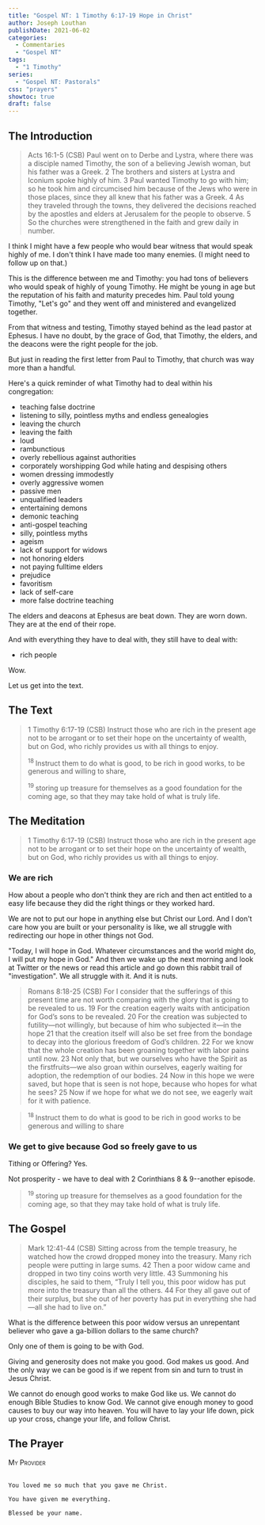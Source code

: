 ```yaml
---
title: "Gospel NT: 1 Timothy 6:17-19 Hope in Christ"
author: Joseph Louthan
publishDate: 2021-06-02
categories:
  - Commentaries
  - "Gospel NT"
tags:
  - "1 Timothy"
series:
  - "Gospel NT: Pastorals"
css: "prayers"
showtoc: true
draft: false
---
```

## The Introduction

>Acts 16:1-5 (CSB) Paul went on to Derbe and Lystra, where there was a disciple named Timothy, the son of a believing Jewish woman, but his father was a Greek. 2 The brothers and sisters at Lystra and Iconium spoke highly of him. 3 Paul wanted Timothy to go with him; so he took him and circumcised him because of the Jews who were in those places, since they all knew that his father was a Greek. 4 As they traveled through the towns, they delivered the decisions reached by the apostles and elders at Jerusalem for the people to observe. 5 So the churches were strengthened in the faith and grew daily in number.

I think I might have a few people who would bear witness that would speak highly of me. I don't think I have made too many enemies. (I might need to follow up on that.)

This is the difference between me and Timothy: you had tons of believers who would speak of highly of young Timothy. He might be young in age but the reputation of his faith and maturity precedes him. Paul told young Timothy, "Let's go" and they went off and ministered and evangelized together.

From that witness and testing, Timothy stayed behind as the lead pastor at Ephesus. I have no doubt, by the grace of God, that Timothy, the elders, and the deacons were the right people for the job.

But just in reading the first letter from Paul to Timothy, that church was way more than a handful.

Here's a quick reminder of what Timothy had to deal within his congregation:

 - teaching false doctrine
 - listening to silly, pointless myths and endless genealogies
 - leaving the church
 - leaving the faith
 - loud
 - rambunctious
 - overly rebellious against authorities
 - corporately worshipping God while hating and despising others
 - women dressing immodestly
 - overly aggressive women
 - passive men
 - unqualified leaders
 - entertaining demons
 - demonic teaching
 - anti-gospel teaching
 - silly, pointless myths
 - ageism
 - lack of support for widows
 - not honoring elders
 - not paying fulltime elders
 - prejudice
 - favoritism
 - lack of self-care
 - more false doctrine teaching

The elders and deacons at Ephesus are beat down. They are worn down. They are at the end of their rope.

And with everything they have to deal with, they still have to deal with:

 - rich people

Wow.

Let us get into the text.

## The Text

>1 Timothy 6:17-19 (CSB) Instruct those who are rich in the present age not to be arrogant or to set their hope on the uncertainty of wealth, but on God, who richly provides us with all things to enjoy.
>
><sup> 18 </sup>Instruct them to do what is good, to be rich in good works, to be generous and willing to share,
>
><sup> 19 </sup>storing up treasure for themselves as a good foundation for the coming age, so that they may take hold of what is truly life.

## The Meditation

>1 Timothy 6:17-19 (CSB) Instruct those who are rich in the present age not to be arrogant or to set their hope on the uncertainty of wealth, but on God, who richly provides us with all things to enjoy.

### We are rich

How about a people who don't think they are rich and then act entitled to a easy life because they did the right things or they worked hard.

We are not to put our hope in anything else but Christ our Lord. And I don't care how you are built or your personality is like, we all struggle with redirecting our hope in other things not God.

"Today, I will hope in God. Whatever circumstances and the world might do, I will put my hope in God." And then we wake up the next morning and look at Twitter or the news or read this article and go down this rabbit trail of "investigation". We all struggle with it. And it is nuts.

>Romans 8:18-25 (CSB) For I consider that the sufferings of this present time are not worth comparing with the glory that is going to be revealed to us. 19 For the creation eagerly waits with anticipation for God’s sons to be revealed. 20 For the creation was subjected to futility—not willingly, but because of him who subjected it—in the hope 21 that the creation itself will also be set free from the bondage to decay into the glorious freedom of God’s children. 22 For we know that the whole creation has been groaning together with labor pains until now. 23 Not only that, but we ourselves who have the Spirit as the firstfruits—we also groan within ourselves, eagerly waiting for adoption, the redemption of our bodies. 24 Now in this hope we were saved, but hope that is seen is not hope, because who hopes for what he sees? 25 Now if we hope for what we do not see, we eagerly wait for it with patience.

><sup> 18 </sup>Instruct them to do what is good to be rich in good works to be generous and willing to share

### We get to give because God so freely gave to us

Tithing or Offering? Yes.

Not prosperity - we have to deal with 2 Corinthians 8 & 9--another episode.

><sup> 19 </sup>storing up treasure for themselves as a good foundation for the coming age, so that they may take hold of what is truly life.

## The Gospel

>Mark 12:41-44 (CSB) Sitting across from the temple treasury, he watched how the crowd dropped money into the treasury. Many rich people were putting in large sums. 42 Then a poor widow came and dropped in two tiny coins worth very little. 43 Summoning his disciples, he said to them, “Truly I tell you, this poor widow has put more into the treasury than all the others. 44 For they all gave out of their surplus, but she out of her poverty has put in everything she had —all she had to live on.”

What is the difference between this poor widow versus an unrepentant believer who gave a ga-billion dollars to the same church?

Only one of them is going to be with God.

Giving and generosity does not make you good. God makes us good. And the only way we can be good is if we repent from sin and turn to trust in Jesus Christ.

We cannot do enough good works to make God like us. We cannot do enough Bible Studies to know God. We cannot give enough money to good causes to buy our way into heaven. You will have to lay your life down, pick up your cross, change your life, and follow Christ.

## The Prayer

<div style="font-variant: small-caps;">
My Provider
</div>
&nbsp;

```text
You loved me so much that you gave me Christ.

You have given me everything.

Blessed be your name.
```

